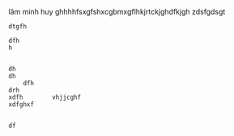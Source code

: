 lâm minh huy
ghhhhfsxgfshxcgbmxgflhkjrtckjghdfkjgh
zdsfgdsgt
			
			
			
			
	dtgfh		
			
	dfh		
	h		
			
			
	dh		
	dh		
		dfh	
	drh		
	xdfh		vhjjcghf
	xdfghxf		
			
			
	df		
